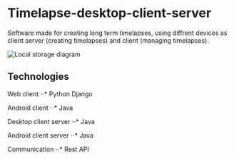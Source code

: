 # Timelapse-desktop-client-server
Software made for creating long term timelapses, using diffrent devices as client server (creating timelapses) and client (managing timelapses).

![Local storage diagram](blob:http://imgur.com/a52ad51f-dfbf-42d2-b871-7046b3100783)

## Technologies

Web client
⋅⋅* Python Django

Android client
⋅⋅* Java

Desktop client server
⋅⋅* Java

Android client server
⋅⋅* Java

Communication
⋅⋅* Rest API
